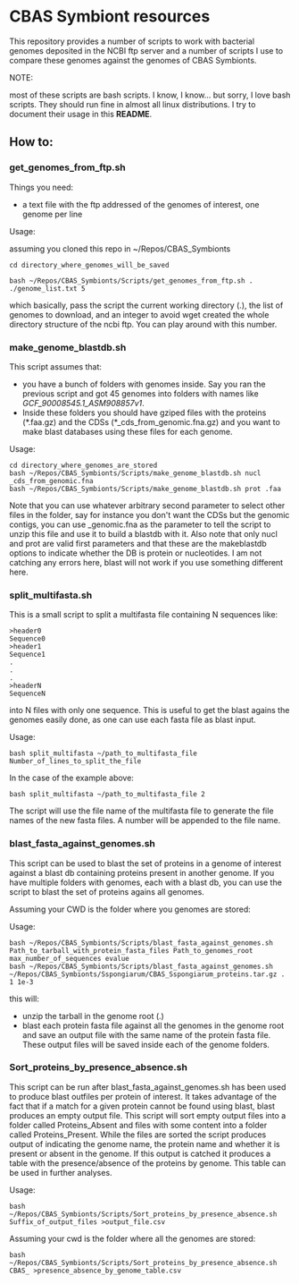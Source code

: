 # CBAS Symbiont resources

This repository provides a number of scripts to work with bacterial genomes deposited in the NCBI ftp server and a number of scripts I use to compare these genomes against the genomes of CBAS Symbionts.

NOTE:

most of these scripts are bash scripts. I know, I know... but sorry, I love bash scripts. They should run fine in almost all linux distributions. I try to document their usage in this **README**.

## How to:

### get_genomes_from_ftp.sh

Things you need:

- a text file with the ftp addressed of the genomes of interest, one genome per line

Usage:

assuming you cloned this repo in ~/Repos/CBAS_Symbionts

    cd directory_where_genomes_will_be_saved

    bash ~/Repos/CBAS_Symbionts/Scripts/get_genomes_from_ftp.sh . ./genome_list.txt 5 

which basically, pass the script the current working directory (.), the list of genomes to download, and an integer to avoid wget created the whole directory structure of the ncbi ftp. You can play around with this number.
 
### make_genome_blastdb.sh

This script assumes that:
- you have a bunch of folders with genomes inside. Say you ran the previous script and got 45 genomes into folders with names like *GCF_90008545.1_ASM908857v1*.
- Inside these folders you should have gziped files with the proteins (\*.faa.gz) and the CDSs (\*_cds_from_genomic.fna.gz) and you want to make blast databases using these files for each genome.

Usage:

    cd directory_where_genomes_are_stored
    bash ~/Repos/CBAS_Symbionts/Scripts/make_genome_blastdb.sh nucl _cds_from_genomic.fna
    bash ~/Repos/CBAS_Symbionts/Scripts/make_genome_blastdb.sh prot .faa

Note that you can use whatever arbitrary second parameter to select other files in the folder, say for instance you don't want the CDSs but the genomic contigs, you can use \_genomic.fna as the parameter to tell the script to unzip this file and use it to build a blastdb with it. Also note that only nucl and prot are valid first parameters and that these are the makeblastdb options to indicate whether the DB is protein or nucleotides. I am not catching any errors here, blast will not work if you use something different here.

### split_multifasta.sh

This is a small script to split a multifasta file containing N sequences like:

    >header0
    Sequence0
    >header1
    Sequence1
    .
    .
    .
    >headerN
    SequenceN

into N files with only one sequence. This is useful to get the blast agains the genomes easily done, as one can use each fasta file as blast input.

Usage:

    bash split_multifasta ~/path_to_multifasta_file Number_of_lines_to_split_the_file

In the case of the example above:

    bash split_multifasta ~/path_to_multifasta_file 2

The script will use the file name of the multifasta file to generate the file names of the new fasta files. A number will be appended to the file name.


### blast_fasta_against_genomes.sh

This script can be used to blast the set of proteins in a genome of interest against a blast db containing proteins present in another genome. If you have multiple folders with genomes, each with a blast db, you can use the script to blast the set of proteins agains all genomes.

Assuming your CWD is the folder where you genomes are stored:

Usage:

    bash ~/Repos/CBAS_Symbionts/Scripts/blast_fasta_against_genomes.sh Path_to_tarball_with_protein_fasta_files Path_to_genomes_root max_number_of_sequences evalue
    bash ~/Repos/CBAS_Symbionts/Scripts/blast_fasta_against_genomes.sh ~/Repos/CBAS_Symbionts/Sspongiarum/CBAS_Sspongiarum_proteins.tar.gz . 1 1e-3

this will:

- unzip the tarball in the genome root (.)
- blast each protein fasta file against all the genomes in the genome root and save an output file with the same name of the protein fasta file. These output files will be saved inside each of the genome folders.


### Sort_proteins_by_presence_absence.sh

This script can be run after blast_fasta_against_genomes.sh has been used to produce blast outfiles per protein of interest. It takes advantage of the fact that if a match for a given protein cannot be found using blast, blast produces an empty output file. This script will sort empty output files into a folder called Proteins_Absent and files with some content into a folder called Proteins_Present. While the files are sorted the script produces output of indicating the genome name, the protein name and whether it is present or absent in the genome. If this output is catched it produces a table with the presence/absence of the proteins by genome. This table can be used in further analyses.

Usage:

    bash ~/Repos/CBAS_Symbionts/Scripts/Sort_proteins_by_presence_absence.sh Suffix_of_output_files >output_file.csv

Assuming your cwd is the folder where all the genomes are stored:

    bash ~/Repos/CBAS_Symbionts/Scripts/Sort_proteins_by_presence_absence.sh CBAS_ >presence_absence_by_genome_table.csv










